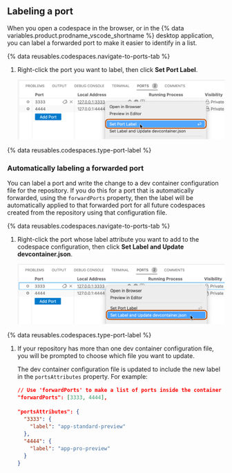 ## Labeling a port

When you open a codespace in the browser, or in the {% data variables.product.prodname_vscode_shortname %} desktop application, you can label a forwarded port to make it easier to identify in a list.

{% data reusables.codespaces.navigate-to-ports-tab %}
1. Right-click the port you want to label, then click **Set Port Label**.

   ![Screenshot of the pop-up menu for a forwarded port, with the "Set Port Label" option highlighted with an orange outline.](/assets/images/help/codespaces/set-port-label.png)

{% data reusables.codespaces.type-port-label %}

### Automatically labeling a forwarded port

You can label a port and write the change to a dev container configuration file for the repository. If you do this for a port that is automatically forwarded, using the `forwardPorts` property, then the label will be automatically applied to that forwarded port for all future codespaces created from the repository using that configuration file.

{% data reusables.codespaces.navigate-to-ports-tab %}
1. Right-click the port whose label attribute you want to add to the codespace configuration, then click **Set Label and Update devcontainer.json**.

   ![Screenshot of the pop-up menu for a forwarded port, with the "Set Label and Update devcontainer.json" option highlighted with an orange outline.](/assets/images/help/codespaces/update-devcontainer-to-add-port-option.png)

{% data reusables.codespaces.type-port-label %}
1. If your repository has more than one dev container configuration file, you will be prompted to choose which file you want to update.

   The dev container configuration file is updated to include the new label in the `portsAttributes` property. For example:

   ```json
   // Use 'forwardPorts' to make a list of ports inside the container available locally.
   "forwardPorts": [3333, 4444],

   "portsAttributes": {
     "3333": {
       "label": "app-standard-preview"
     },
     "4444": {
       "label": "app-pro-preview"
     }
   }
   ```
